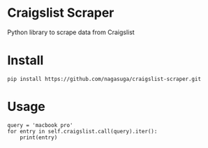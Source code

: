 Craigslist Scraper
==================

Python library to scrape data from Craigslist


Install
=======

```
pip install https://github.com/nagasuga/craigslist-scraper.git
```

Usage
=====

```
query = 'macbook pro'
for entry in self.craigslist.call(query).iter():
    print(entry)
```
